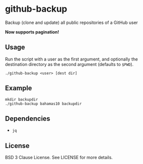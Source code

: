 github-backup
=============

Backup (clone and update) all public repositories of a GitHub user

**Now supports pagination!**

Usage
-----

Run the script with a user as the first argument, and optionally
the destination directory as the second argument (defaults to `$PWD`).

    ./github-backup <user> [dest dir]

Example
-------

    mkdir backupdir
    ./github-backup bahamas10 backupdir

Dependencies
------------

- `jq`

License
-------

BSD 3 Clause License.  See LICENSE for more details.
